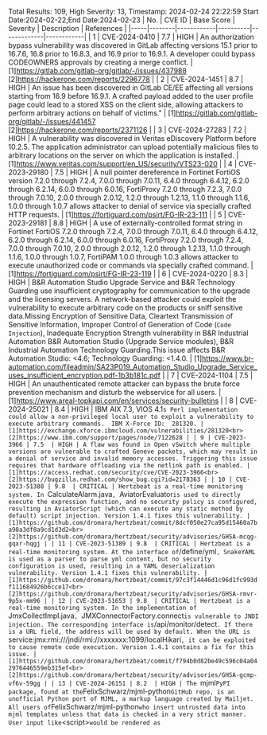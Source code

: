 Total Results: 109, High Severity: 13, Timestamp: 2024-02-24 22:22:59
Start Date:2024-02-22;End Date:2024-02-23
| No. | CVE ID | Base Score | Severity | Description | References |
|-----|--------|------------|----------|-------------|------------|
| 1 | CVE-2024-0410 | 7.7  | HIGH | An authorization bypass vulnerability was discovered in GitLab affecting versions 15.1 prior to 16.7.6, 16.8 prior to 16.8.3, and 16.9 prior to 16.9.1. A developer could bypass CODEOWNERS approvals by creating a merge conflict. | [1]https://gitlab.com/gitlab-org/gitlab/-/issues/437988<br>[2]https://hackerone.com/reports/2296778 |
| 2 | CVE-2024-1451 | 8.7  | HIGH | An issue has been discovered in GitLab CE/EE affecting all versions starting from 16.9 before 16.9.1. A crafted payload  added to the user profile page could lead to a stored XSS on the client side, allowing attackers to perform arbitrary actions on behalf of victims." | [1]https://gitlab.com/gitlab-org/gitlab/-/issues/441457<br>[2]https://hackerone.com/reports/2371126 |
| 3 | CVE-2024-27283 | 7.2  | HIGH | A vulnerability was discovered in Veritas eDiscovery Platform before 10.2.5. The application administrator can upload potentially malicious files to arbitrary locations on the server on which the application is installed. | [1]https://www.veritas.com/support/en_US/security/VTS23-020 |
| 4 | CVE-2023-29180 | 7.5  | HIGH | A null pointer dereference in Fortinet FortiOS version 7.2.0 through 7.2.4, 7.0.0 through 7.0.11, 6.4.0 through 6.4.12, 6.2.0 through 6.2.14, 6.0.0 through 6.0.16, FortiProxy 7.2.0 through 7.2.3, 7.0.0 through 7.0.10, 2.0.0 through 2.0.12, 1.2.0 through 1.2.13, 1.1.0 through 1.1.6, 1.0.0 through 1.0.7 allows attacker to denial of service via specially crafted HTTP requests. | [1]https://fortiguard.com/psirt/FG-IR-23-111 |
| 5 | CVE-2023-29181 | 8.8  | HIGH | A use of externally-controlled format string in Fortinet FortiOS 7.2.0 through 7.2.4, 7.0.0 through 7.0.11, 6.4.0 through 6.4.12, 6.2.0 through 6.2.14, 6.0.0 through 6.0.16, FortiProxy 7.2.0 through 7.2.4, 7.0.0 through 7.0.10, 2.0.0 through 2.0.12, 1.2.0 through 1.2.13, 1.1.0 through 1.1.6, 1.0.0 through 1.0.7, FortiPAM 1.0.0 through 1.0.3 allows attacker to execute unauthorized code or commands via specially crafted command. | [1]https://fortiguard.com/psirt/FG-IR-23-119 |
| 6 | CVE-2024-0220 | 8.3  | HIGH | B&R Automation Studio Upgrade Service and B&R Technology Guarding use insufficient cryptography for communication to the upgrade and the licensing servers. A network-based attacker could exploit the vulnerability to execute arbitrary code on the products or sniff sensitive data.Missing Encryption of Sensitive Data, Cleartext Transmission of Sensitive Information, Improper Control of Generation of Code (`Code Injection`), Inadequate Encryption Strength vulnerability in B&R Industrial Automation B&R Automation Studio (Upgrade Service modules), B&R Industrial Automation Technology Guarding.This issue affects B&R Automation Studio: <4.6; Technology Guarding: <1.4.0. | [1]https://www.br-automation.com/fileadmin/SA23P019_Automation_Studio_Upgrade_Service_uses_insufficient_encryption.pdf-1b3b181c.pdf |
| 7 | CVE-2024-1104 | 7.5  | HIGH | An unauthenticated remote attacker can bypass the brute force prevention mechanism and disturb the webservice for all users. | [1]https://www.areal-topkapi.com/en/services/security-bulletins |
| 8 | CVE-2024-25021 | 8.4  | HIGH | IBM AIX 7.3, VIOS 4.1`s Perl implementation could allow a non-privileged local user to exploit a vulnerability to execute arbitrary commands.  IBM X-Force ID:  281320. | [1]https://exchange.xforce.ibmcloud.com/vulnerabilities/281320<br>[2]https://www.ibm.com/support/pages/node/7122628 |
| 9 | CVE-2023-3966 | 7.5  | HIGH | A flaw was found in Open vSwitch where multiple versions are vulnerable to crafted Geneve packets, which may result in a denial of service and invalid memory accesses. Triggering this issue requires that hardware offloading via the netlink path is enabled. | [1]https://access.redhat.com/security/cve/CVE-2023-3966<br>[2]https://bugzilla.redhat.com/show_bug.cgi?id=2178363 |
| 10 | CVE-2023-51388 | 9.8  | CRITICAL | Hertzbeat is a real-time monitoring system. In `CalculateAlarm.java`, `AviatorEvaluator` is used to directly execute the expression function, and no security policy is configured, resulting in AviatorScript (which can execute any static method by default) script injection. Version 1.4.1 fixes this vulnerability. | [1]https://github.com/dromara/hertzbeat/commit/8dcf050e27ca95d15460a7ba98a3df8a9cd1d3d2<br>[2]https://github.com/dromara/hertzbeat/security/advisories/GHSA-mcqg-gqxr-hqgj |
| 11 | CVE-2023-51389 | 9.8  | CRITICAL | Hertzbeat is a real-time monitoring system. At the interface of `/define/yml`, SnakeYAML is used as a parser to parse yml content, but no security configuration is used, resulting in a YAML deserialization vulnerability. Version 1.4.1 fixes this vulnerability. | [1]https://github.com/dromara/hertzbeat/commit/97c3f14446d1c96d1fc993df111684926b6cce17<br>[2]https://github.com/dromara/hertzbeat/security/advisories/GHSA-rmvr-9p5x-mm96 |
| 12 | CVE-2023-51653 | 9.8  | CRITICAL | Hertzbeat is a real-time monitoring system. In the implementation of `JmxCollectImpl.java`, `JMXConnectorFactory.connect` is vulnerable to JNDI injection. The corresponding interface is `/api/monitor/detect`. If there is a URL field, the address will be used by default. When the URL is `service:jmx:rmi:///jndi/rmi://xxxxxxx:1099/localHikari`, it can be exploited to cause remote code execution. Version 1.4.1 contains a fix for this issue. | [1]https://github.com/dromara/hertzbeat/commit/f794b0d82be49c596c04a042976446559eb315ef<br>[2]https://github.com/dromara/hertzbeat/security/advisories/GHSA-gcmp-vf6v-59gg |
| 13 | CVE-2024-26151 | 8.2  | HIGH | The `mjml` PyPI package, found at the `FelixSchwarz/mjml-python` GitHub repo, is an unofficial Python port of MJML, a markup language created by Mailjet. All users of `FelixSchwarz/mjml-python` who insert untrusted data into mjml templates unless that data is checked in a very strict manner. User input like `&lt;script&gt;` would be rendered as `<script>` in the final HTML output. The attacker must be able to control some data which is later injected in an mjml template which is then send out as email to other users. The attacker could control contents of email messages sent through the platform. The problem has been fixed in version 0.11.0 of this library. Versions before 0.10.0 are not affected by this security issue. As a workaround, ensure that potentially untrusted user input does not contain any sequences which could be rendered as HTML. | [1]https://github.com/FelixSchwarz/mjml-python/commit/84c495da20a91640a1ca551ace17df7f3be644aa<br>[2]https://github.com/FelixSchwarz/mjml-python/commit/8d410b7a500703080bb14ed7e3d2663fe16767e6<br>[3]https://github.com/FelixSchwarz/mjml-python/issues/52<br>[4]https://github.com/FelixSchwarz/mjml-python/releases/tag/v0.11.0<br>[5]https://github.com/FelixSchwarz/mjml-python/security/advisories/GHSA-578p-fxmm-6229 |
